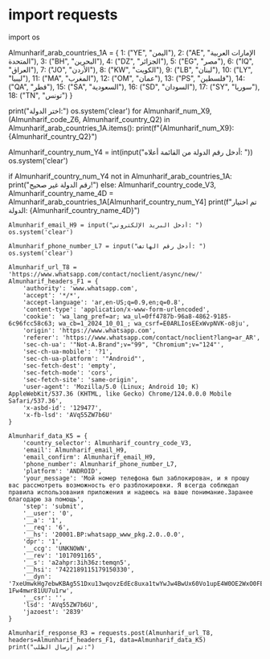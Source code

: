 # import requests
import os

Almunharif_arab_countries_1A = {
    1: ("YE", "اليمن"),
    2: ("AE", "الإمارات العربية المتحدة"),
    3: ("BH", "البحرين"),
    4: ("DZ", "الجزائر"),
    5: ("EG", "مصر"),
    6: ("IQ", "العراق"),
    7: ("JO", "الأردن"),
    8: ("KW", "الكويت"),
    9: ("LB", "لبنان"),
    10: ("LY", "ليبيا"),
    11: ("MA", "المغرب"),
    12: ("OM", "عمان"),
    13: ("PS", "فلسطين"),
    14: ("QA", "قطر"),
    15: ("SA", "السعودية"),
    16: ("SD", "السودان"),
    17: ("SY", "سوريا"),
    18: ("TN", "تونس")
}

print("اختر الدولة:")
os.system('clear')
for Almunharif_num_X9, (Almunharif_code_Z6, Almunharif_country_Q2) in Almunharif_arab_countries_1A.items():
    print(f"{Almunharif_num_X9}: {Almunharif_country_Q2}")

Almunharif_country_num_Y4 = int(input("أدخل رقم الدولة من القائمة أعلاه: "))
os.system('clear')

if Almunharif_country_num_Y4 not in Almunharif_arab_countries_1A:
    print("رقم الدولة غير صحيح!")
else:
    Almunharif_country_code_V3, Almunharif_country_name_4D = Almunharif_arab_countries_1A[Almunharif_country_num_Y4]
    print(f"تم اختيار الدولة: {Almunharif_country_name_4D}")

    Almunharif_email_H9 = input("أدخل البريد الإلكتروني: ")
    os.system('clear')

    Almunharif_phone_number_L7 = input("أدخل رقم الهاتف: ")
    os.system('clear')

    Almunharif_url_T8 = 'https://www.whatsapp.com/contact/noclient/async/new/'
    Almunharif_headers_F1 = {
        'authority': 'www.whatsapp.com',
        'accept': '*/*',
        'accept-language': 'ar,en-US;q=0.9,en;q=0.8',
        'content-type': 'application/x-www-form-urlencoded',
        'cookie': 'wa_lang_pref=ar; wa_ul=0ff4787b-96a8-4862-9185-6c96fcc58c63; wa_cb=1_2024_10_01_; wa_csrf=E0ARLIosEExWvpNVK-o8ju',
        'origin': 'https://www.whatsapp.com',
        'referer': 'https://www.whatsapp.com/contact/noclient?lang=ar_AR',
        'sec-ch-ua': '"Not-A.Brand";v="99", "Chromium";v="124"',
        'sec-ch-ua-mobile': '?1',
        'sec-ch-ua-platform': '"Android"',
        'sec-fetch-dest': 'empty',
        'sec-fetch-mode': 'cors',
        'sec-fetch-site': 'same-origin',
        'user-agent': 'Mozilla/5.0 (Linux; Android 10; K) AppleWebKit/537.36 (KHTML, like Gecko) Chrome/124.0.0.0 Mobile Safari/537.36',
        'x-asbd-id': '129477',
        'x-fb-lsd': 'AVq55ZW7b6U'
    }

    Almunharif_data_K5 = {
        'country_selector': Almunharif_country_code_V3,
        'email': Almunharif_email_H9,
        'email_confirm': Almunharif_email_H9,
        'phone_number': Almunharif_phone_number_L7,
        'platform': 'ANDROID',
        'your_message': 'Мой номер телефона был заблокирован, и я прошу вас рассмотреть возможность его разблокировки. Я всегда соблюдал правила использования приложения и надеюсь на ваше понимание.Заранее благодарю за помощь',
        'step': 'submit',
        '__user': '0',
        '__a': '1',
        '__req': '6',
        '__hs': '20001.BP:whatsapp_www_pkg.2.0..0.0',
        'dpr': '1',
        '__ccg': 'UNKNOWN',
        '__rev': '1017091165',
        '__s': 'a2ahpr:3ih36z:temqn5',
        '__hsi': '7422189115179150330',
        '__dyn': '7xeUmwkHg7ebwKBAg5S1Dxu13wqovzEdEc8uxa1twYwJw4BwUx60Vo1upE4W0OE2WxO0FE2aw7Bx61vw4iwBgao1aU2swaO4U2zxe0RE88co5G0zE5W0HUvw5rwSyES0gq0Lo6-1Fw4mwr81UU7u1rw',
        '__csr': '',
        'lsd': 'AVq55ZW7b6U',
        'jazoest': '2839'
    }

    Almunharif_response_R3 = requests.post(Almunharif_url_T8, headers=Almunharif_headers_F1, data=Almunharif_data_K5)
    print("تم إرسال الطلب:")
